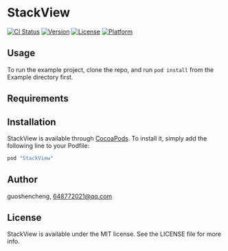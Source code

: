 # StackView

[![CI Status](http://img.shields.io/travis/guoshencheng/StackView.svg?style=flat)](https://travis-ci.org/guoshencheng/StackView)
[![Version](https://img.shields.io/cocoapods/v/StackView.svg?style=flat)](http://cocoapods.org/pods/StackView)
[![License](https://img.shields.io/cocoapods/l/StackView.svg?style=flat)](http://cocoapods.org/pods/StackView)
[![Platform](https://img.shields.io/cocoapods/p/StackView.svg?style=flat)](http://cocoapods.org/pods/StackView)

## Usage

To run the example project, clone the repo, and run `pod install` from the Example directory first.

## Requirements

## Installation

StackView is available through [CocoaPods](http://cocoapods.org). To install
it, simply add the following line to your Podfile:

```ruby
pod "StackView"
```

## Author

guoshencheng, 648772021@qq.com

## License

StackView is available under the MIT license. See the LICENSE file for more info.
